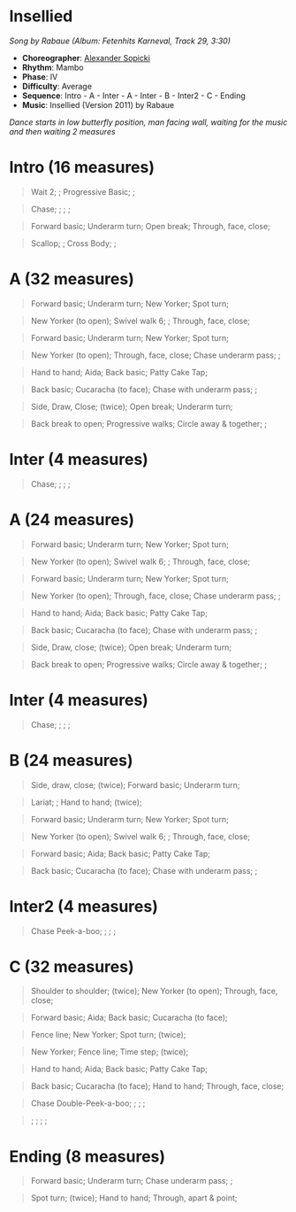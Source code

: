 # Insellied
*Song by Rabaue (Album: Fetenhits Karneval, Track 29, 3:30)*

* **Choreographer**: [Alexander Sopicki](mailto:cuesheets@gmx.net "cuesheets@gmx.net")
* **Rhythm**: Mambo
* **Phase**: IV
* **Difficulty**: Average
* **Sequence**: Intro - A - Inter - A - Inter - B - Inter2 - C - Ending
* **Music**: Insellied (Version 2011) by Rabaue

*Dance starts in low butterfly position, man facing wall, waiting for the music and then waiting 2 measures*


# Intro (16 measures)

> Wait 2; ; Progressive Basic; ;

> Chase; ; ; ;

> Forward basic; Underarm turn; Open break; Through, face, close;

> Scallop; ; Cross Body; ;

# A (32 measures)

> Forward basic; Underarm turn; New Yorker; Spot turn;

> New Yorker (to open); Swivel walk 6; ; Through, face, close;

> Forward basic; Underarm turn; New Yorker; Spot turn;

> New Yorker (to open); Through, face, close; Chase underarm pass; ;

> Hand to hand; Aida; Back basic; Patty Cake Tap;

> Back basic; Cucaracha (to face); Chase with underarm pass; ;

> Side, Draw, Close; (twice); Open break; Underarm turn;

> Back break to open; Progressive walks; Circle away & together; ;

# Inter (4 measures)

> Chase; ; ; ;

# A (24 measures)

> Forward basic; Underarm turn; New Yorker; Spot turn;

> New Yorker (to open); Swivel walk 6; ; Through, face, close;

> Forward basic; Underarm turn; New Yorker; Spot turn;

> New Yorker (to open); Through, face, close; Chase underarm pass; ;

> Hand to hand; Aida; Back basic; Patty Cake Tap;

> Back basic; Cucaracha (to face); Chase with underarm pass; ;

> Side, Draw, close; (twice); Open break; Underarm turn;

> Back break to open; Progressive walks; Circle away & together; ;

# Inter (4 measures)

> Chase; ; ; ;

# B (24 measures)

> Side, draw, close; (twice); Forward basic; Underarm turn;

> Lariat; ; Hand to hand; (twice);

> Forward basic; Underarm turn; New Yorker; Spot turn;

> New Yorker (to open); Swivel walk 6; ; Through, face, close;

> Forward basic; Aida; Back basic; Patty Cake Tap;

> Back basic; Cucaracha (to face); Chase with underarm pass; ;

# Inter2 (4 measures)

> Chase Peek-a-boo; ; ; ;

# C (32 measures)

> Shoulder to shoulder; (twice); New Yorker (to open); Through, face, close;

> Forward basic; Aida; Back basic; Cucaracha (to face);

> Fence line; New Yorker; Spot turn; (twice);

> New Yorker; Fence line; Time step; (twice);

> Hand to hand; Aida; Back basic; Patty Cake Tap;

> Back basic; Cucaracha (to face); Hand to hand; Through, face, close;

> Chase Double-Peek-a-boo; ; ; ;

> ; ; ; ;

# Ending (8 measures)

> Forward basic; Underarm turn; Chase underarm pass; ;

> Spot turn; (twice); Hand to hand; Through, apart & point;
